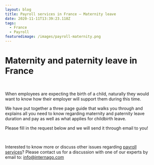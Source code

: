 ```yaml
---
layout: blog
title: Payroll services in France – Maternity leave
date: 2020-11-11T13:39:23.118Z
tags:
  - France
  - Payroll
featuredimage: /images/payroll-maternity.png
---
```

<!--StartFragment-->

# Maternity and paternity leave in France

 

When employees are expecting the birth of a child, naturally they would want to know how their employer will support them during this time. 

We have put together a three page guide that walks you through and explains all you need to know regarding maternity and paternity leave duration and pay as well as what applies for childbirth leave.

Please fill in the request below and we will send it through email to you!

 

Interested to know more or discuss other issues regarding [payroll services](https://www.internago.com/payroll-services)? Please contact us for a discussion with one of our experts by email to: [info@internago.com](mailto:info@internago.com) 

<!--EndFragment-->